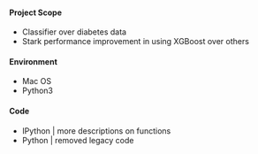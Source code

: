 #### Project Scope
- Classifier over diabetes data
- Stark performance improvement in using XGBoost over others

#### Environment
- Mac OS
- Python3

#### Code
- IPython | more descriptions on functions
- Python | removed legacy code
